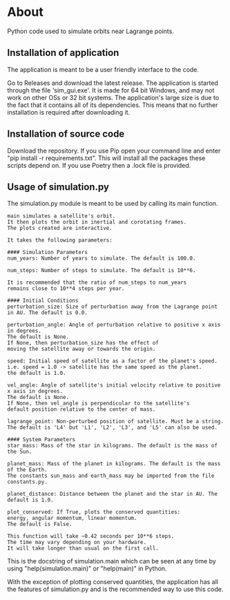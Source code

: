 # About
Python code used to simulate orbits near Lagrange points.

## Installation of application
The application is meant to be a user friendly interface to the code.

Go to Releases and download the latest release. The application is started through the file 'sim_gui.exe'.
It is made for 64 bit Windows, and may not work on other OSs or 32 bit systems. The application's large size is due to the fact that it contains all of its dependencies. This means that no further installation is required after downloading it.

## Installation of source code
Download the repository.
If you use Pip open your command line and enter "pip install -r requirements.txt". This will install all the packages these scripts depend on. If you use Poetry then a .lock file is provided.

## Usage of simulation.py
The simulation.py module is meant to be used by calling its main function.

```
main simulates a satellite's orbit.
It then plots the orbit in inertial and corotating frames.
The plots created are interactive.

It takes the following parameters:

#### Simulation Parameters
num_years: Number of years to simulate. The default is 100.0.

num_steps: Number of steps to simulate. The default is 10**6.

It is recommended that the ratio of num_steps to num_years
remains close to 10**4 steps per year.

#### Initial Conditions
perturbation_size: Size of perturbation away from the Lagrange point in AU. The default is 0.0.

perturbation_angle: Angle of perturbation relative to positive x axis in degrees.
The default is None.
If None, then perturbation_size has the effect of
moving the satellite away or towards the origin.

speed: Initial speed of satellite as a factor of the planet's speed.
i.e. speed = 1.0 -> satellite has the same speed as the planet.
the default is 1.0.

vel_angle: Angle of satellite's initial velocity relative to positive x axis in degrees.
The default is None.
If None, then vel_angle is perpendicular to the satellite's
default position relative to the center of mass.

lagrange_point: Non-perturbed position of satellite. Must be a string.
The default is 'L4' but 'L1', 'L2', 'L3', and 'L5' can also be used.

#### System Parameters
star_mass: Mass of the star in kilograms. The default is the mass of the Sun.

planet_mass: Mass of the planet in kilograms. The default is the mass of the Earth.
The constants sun_mass and earth_mass may be imported from the file constants.py.

planet_distance: Distance between the planet and the star in AU. The default is 1.0.

plot_conserved: If True, plots the conserved quantities:
energy, angular momentum, linear momentum.
The default is False.

This function will take ~0.42 seconds per 10**6 steps.
The time may vary depending on your hardware.
It will take longer than usual on the first call.
```

This is the docstring of simulation.main which can be seen at any time by using "help(simulation.main)" or "help(main)" in Python.

With the exception of plotting conserved quantities, the application has all the features of simulation.py and is the recommended way to use this code.
